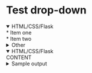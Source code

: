 # Test drop-down

<details open>
  <summary>HTML/CSS/Flask</summary>
* Item one</br>
* Item two</br>
</details>

<details>
  <summary>Other</summary>
* Item one</br>
* Item two</br>
</details>

<details open>
<summary>HTML/CSS/Flask</summary>
  CONTENT
</details>

<details>
<summary>Sample output</summary>

CONTENT
</details>